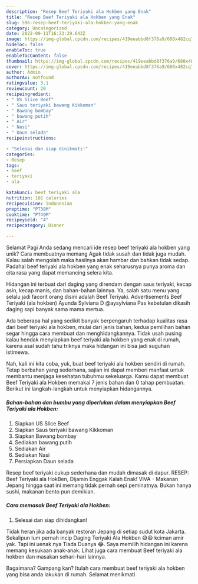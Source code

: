 ```yaml
---
description: "Resep Beef Teriyaki ala Hokben yang Enak"
title: "Resep Beef Teriyaki ala Hokben yang Enak"
slug: 596-resep-beef-teriyaki-ala-hokben-yang-enak
category: Uncategorized
date: 2022-09-11T16:23:29.643Z
image: https://img-global.cpcdn.com/recipes/419eeabbd8f376a9/680x482cq70/beef-teriyaki-ala-hokben-foto-resep-utama.jpg
hideToc: false
enableToc: true
enableTocContent: false
thumbnail: https://img-global.cpcdn.com/recipes/419eeabbd8f376a9/680x482cq70/beef-teriyaki-ala-hokben-foto-resep-utama.jpg
cover: https://img-global.cpcdn.com/recipes/419eeabbd8f376a9/680x482cq70/beef-teriyaki-ala-hokben-foto-resep-utama.jpg
author: Admin
authorAv: notfound
ratingvalue: 3.1
reviewcount: 20
recipeingredient:
- " US Slice Beef"
- " Saus teriyaki bawang Kikkoman"
- " Bawang bombay"
- " bawang putih"
- " Air"
- " Nasi"
- " Daun selada"
recipeinstructions:

- "Selesai dan siap dinikmati!"
categories:
- Resep
tags:
- beef
- teriyaki
- ala

katakunci: beef teriyaki ala 
nutrition: 101 calories
recipecuisine: Indonesian
preptime: "PT38M"
cooktime: "PT49M"
recipeyield: "4"
recipecategory: Dinner

---
```



Selamat Pagi Anda sedang mencari ide resep beef teriyaki ala hokben yang unik? Cara membuatnya memang Agak tidak susah dan tidak juga mudah. Kalau salah mengolah maka hasilnya akan hambar dan bahkan tidak sedap. Padahal beef teriyaki ala hokben yang enak seharusnya punya aroma dan cita rasa yang dapat memancing selera kita.


Hidangan ini terbuat dari daging yang direndam dengan saus teriyaki, kecap asin, kecap manis, dan bahan-bahan lainnya. Ya, salah satu menu yang selalu jadi facorit orang disini adalah Beef Teriyaki. Advertisements Beef Teriyaki (ala hokben) Ayunda Sylviana D @aysylviana Pas kebetulan dikasih daging sapi banyak sama mama mertua.

Ada beberapa hal yang sedikit banyak berpengaruh terhadap kualitas rasa dari beef teriyaki ala hokben, mulai dari jenis bahan, kedua pemilihan bahan segar hingga cara membuat dan menghidangkannya. Tidak usah pusing kalau hendak menyiapkan beef teriyaki ala hokben yang enak di rumah, karena asal sudah tahu triknya maka hidangan ini bisa jadi suguhan istimewa.


Nah, kali ini kita coba, yuk, buat beef teriyaki ala hokben sendiri di rumah. Tetap berbahan yang sederhana, sajian ini dapat memberi manfaat untuk membantu menjaga kesehatan tubuhmu sekeluarga. Kamu dapat membuat Beef Teriyaki ala Hokben memakai 7 jenis bahan dan 0 tahap pembuatan. Berikut ini langkah-langkah untuk menyiapkan hidangannya.

<!--inarticleads1-->

##### Bahan-bahan dan bumbu yang diperlukan dalam menyiapkan Beef Teriyaki ala Hokben:

1. Siapkan  US Slice Beef
1. Siapkan  Saus teriyaki bawang Kikkoman
1. Siapkan  Bawang bombay
1. Sediakan  bawang putih
1. Sediakan  Air
1. Sediakan  Nasi
1. Persiapkan  Daun selada


Resep beef teriyaki cukup sederhana dan mudah dimasak di dapur. RESEP: Beef Teriyaki ala HokBen, Dijamin Enggak Kalah Enak! VIVA - Makanan Jepang hingga saat ini memang tidak pernah sepi peminatnya. Bukan hanya sushi, makanan bento pun demikian. 

<!--inarticleads2-->

##### Cara memasak Beef Teriyaki ala Hokben:


1. Selesai dan siap dihidangkan!

Tidak heran jika ada banyak restoran Jepang di setiap sudut kota Jakarta. Sekalipun lum pernah incip Daging Teriyaki Ala Hokben 😅😆 kciman amir yak. Tapi ini uenak nya Tiada Duanya 😂. Saya memilih hidangan ini karena memang kesukaan anak-anak. Lihat juga cara membuat Beef teriyaki ala hokben dan masakan sehari-hari lainnya. 

Bagaimana? Gampang kan? Itulah cara membuat beef teriyaki ala hokben yang bisa anda lakukan di rumah. Selamat menikmati
